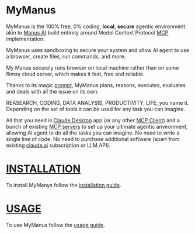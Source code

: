MyManus
========
 
MyManus is the 100% free, 0% coding, **local**, **secure** agentic environment akin to [Manus AI](https://manus.im/) build entirely around Model Context Protocol [MCP](https://modelcontextprotocol.io/introduction) implementation.

MyManus uses sandboxing to secure your system and allow AI agent to use a browser, create files, run commands, and more.

My Manus securely runs browser on local machine rather than on some flimsy cloud server, which makes it fast, free and reliable.

Thanks to its magic [prompt](./prompts/prompt.md), MyManus plans, reasons, executes, evaluates and deals with all the issue on its own. 

REASEARCH, CODING, DATA ANALYSIS, PRODUCTIVITY, LIFE, you name it. Depending on the set of tools it can be used for any task you can imagine.

All that you need is [Claude Desktop](https://github.com/emsi/claude-desktop) app (or any other [MCP Client](https://modelcontextprotocol.io/clients)) and a bunch of existing [MCP servers](https://modelcontextprotocol.io/examples) to set up your ultimate agentic anvironment, allowing AI agent to do all the tasks you can imagine. No need to write a single line of code. No need to purchase additional software (apart from existing [claude.ai](https://claude.ai/) subscription or LLM API).


# [INSTALLATION](./INSTALL.md)
To install MyManys follow the [installation guide](./INSTALL.md).

# [USAGE](./USAGE.md)
To use MyManus follow the [usage guide](./USAGE.md).